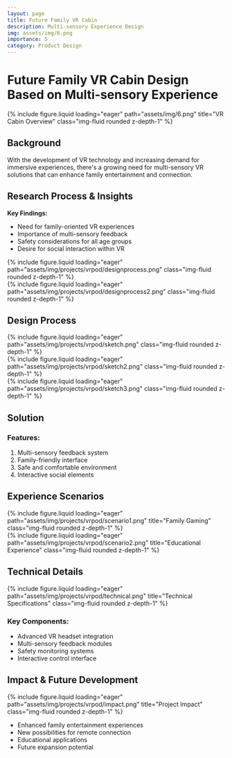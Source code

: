 ```yaml
---
layout: page
title: Future Family VR Cabin
description: Multi-sensory Experience Design
img: assets/img/6.png
importance: 5
category: Product Design
---
```


# Future Family VR Cabin Design Based on Multi-sensory Experience

<div class="row">
    <div class="col-sm mt-3 mt-md-0">
        {% include figure.liquid loading="eager" path="assets/img/6.png" title="VR Cabin Overview" class="img-fluid rounded z-depth-1" %}
    </div>
</div>

## Background

With the development of VR technology and increasing demand for immersive experiences, there's a growing need for multi-sensory VR solutions that can enhance family entertainment and connection.

## Research Process & Insights
**Key Findings:**
- Need for family-oriented VR experiences
- Importance of multi-sensory feedback
- Safety considerations for all age groups
- Desire for social interaction within VR

<div class="row">
    <div class="col-sm mt-3 mt-md-0">
        {% include figure.liquid loading="eager" path="assets/img/projects/vrpod/designprocess.png" class="img-fluid rounded z-depth-1" %}
    </div>
</div>

<div class="row">
    <div class="col-sm mt-3 mt-md-0">
        {% include figure.liquid loading="eager" path="assets/img/projects/vrpod/designprocess2.png" class="img-fluid rounded z-depth-1" %}
    </div>
</div>


## Design Process

<div class="row">
    <div class="col-sm mt-3 mt-md-0">
        {% include figure.liquid loading="eager" path="assets/img/projects/vrpod/sketch.png" class="img-fluid rounded z-depth-1" %}
    </div>
</div>


<div class="row">
    <div class="col-sm mt-3 mt-md-0">
        {% include figure.liquid loading="eager" path="assets/img/projects/vrpod/sketch2.png" class="img-fluid rounded z-depth-1" %}
    </div>
</div>


<div class="row">
    <div class="col-sm mt-3 mt-md-0">
        {% include figure.liquid loading="eager" path="assets/img/projects/vrpod/sketch3.png" class="img-fluid rounded z-depth-1" %}
    </div>
</div>

## Solution

### Features:
1. Multi-sensory feedback system
2. Family-friendly interface
3. Safe and comfortable environment
4. Interactive social elements

## Experience Scenarios

<div class="row">
    <div class="col-sm-6 mt-3 mt-md-0">
        {% include figure.liquid loading="eager" path="assets/img/projects/vrpod/scenario1.png" title="Family Gaming" class="img-fluid rounded z-depth-1" %}
    </div>
    <div class="col-sm-6 mt-3 mt-md-0">
        {% include figure.liquid loading="eager" path="assets/img/projects/vrpod/scenario2.png" title="Educational Experience" class="img-fluid rounded z-depth-1" %}
    </div>
</div>

## Technical Details

<div class="row">
    <div class="col-sm mt-3 mt-md-0">
        {% include figure.liquid loading="eager" path="assets/img/projects/vrpod/technical.png" title="Technical Specifications" class="img-fluid rounded z-depth-1" %}
    </div>
</div>

### Key Components:
- Advanced VR headset integration
- Multi-sensory feedback modules
- Safety monitoring systems
- Interactive control interface

## Impact & Future Development

<div class="row">
    <div class="col-sm mt-3 mt-md-0">
        {% include figure.liquid loading="eager" path="assets/img/projects/vrpod/impact.png" title="Project Impact" class="img-fluid rounded z-depth-1" %}
    </div>
</div>

- Enhanced family entertainment experiences
- New possibilities for remote connection
- Educational applications
- Future expansion potential